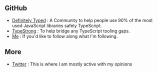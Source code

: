 

## GitHub
* [Definitely Typed](https://github.com/DefinitelyTyped/) : A Community to help people use 90% of the most used JavaScript libraries safely TypeScript.
* [TypeStrong](https://github.com/TypeStrong) : To help bridge any TypeScript tooling gaps.
* [Me](https://github.com/basarat) : If you'd like to follow along what I'm following.




## More
* [Twitter](http://twitter.com/basarat) : This is where I am mostly active with my opinions
